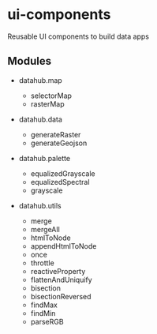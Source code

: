 # ui-components
Reusable UI components to build data apps


## Modules
* datahub.map
  * selectorMap
  * rasterMap

* datahub.data
  * generateRaster
  * generateGeojson

* datahub.palette
  * equalizedGrayscale
  * equalizedSpectral
  * grayscale

* datahub.utils
  * merge
  * mergeAll
  * htmlToNode
  * appendHtmlToNode
  * once
  * throttle
  * reactiveProperty
  * flattenAndUniquify
  * bisection
  * bisectionReversed
  * findMax
  * findMin
  * parseRGB